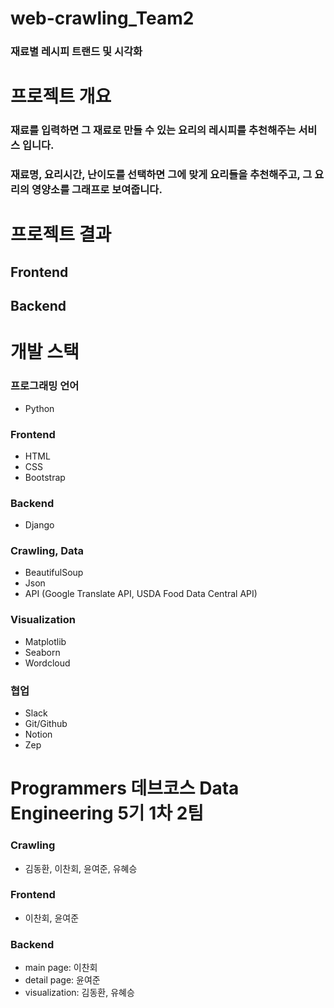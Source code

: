 # web-crawling_Team2
### 재료별 레시피 트랜드 및 시각화

# 프로젝트 개요
### 재료를 입력하면 그 재료로 만들 수 있는 요리의 레시피를 추천해주는 서비스 입니다.
### 재료명, 요리시간, 난이도를 선택하면 그에 맞게 요리들을 추천해주고, 그 요리의 영양소를 그래프로 보여줍니다.

# 프로젝트 결과
## Frontend

## Backend

# 개발 스택
### 프로그래밍 언어
+ Python
  
### Frontend
+ HTML
+ CSS
+ Bootstrap

### Backend
+ Django

### Crawling, Data
+ BeautifulSoup
+ Json
+ API (Google Translate API, USDA Food Data Central API)

### Visualization
+ Matplotlib
+ Seaborn
+ Wordcloud

### 협업
+ Slack
+ Git/Github
+ Notion
+ Zep

# Programmers 데브코스 Data Engineering 5기 1차 2팀
### Crawling
+ 김동환, 이찬회, 윤여준, 유혜승

### Frontend
+ 이찬회, 윤여준

### Backend
+ main page: 이찬회
+ detail page: 윤여준
+ visualization: 김동환, 유혜승
